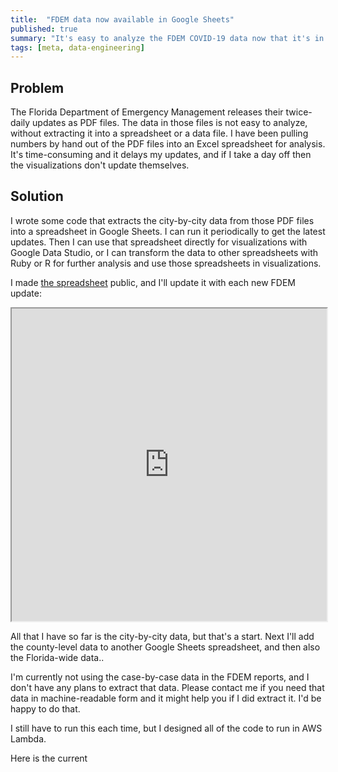 ```yaml
---
title:  "FDEM data now available in Google Sheets"
published: true
summary: "It's easy to analyze the FDEM COVID-19 data now that it's in spreadsheet form."
tags: [meta, data-engineering]
---
```


## Problem

The Florida Department of Emergency Management releases their twice-daily updates as PDF files.  The data in those files is not easy to analyze, without extracting it into a spreadsheet or a data file.  I have been pulling numbers by hand out of the PDF files into an Excel spreadsheet for analysis.  It's time-consuming and it delays my updates, and if I take a day off then the visualizations don't update themselves.

## Solution

I wrote some code that extracts the city-by-city data from those PDF files into a spreadsheet in Google Sheets.  I can run it periodically to get the latest updates.  Then I can use that spreadsheet directly for visualizations with Google Data Studio, or I can transform the data to other spreadsheets with Ruby or R for further analysis and use those spreadsheets in visualizations.

I made [the spreadsheet](https://docs.google.com/spreadsheets/d/e/2PACX-1vTs88ZRLrHIs9YQyzyhuONV7lQfpGB6Y0KhmkfkJNpnYkcGMW2jOSyjXSabu3iUYyVnI8-hWajTXES_/pubhtml) public, and I'll update it with each new FDEM update:

<iframe style="width:100%;" height="500px" src="https://docs.google.com/spreadsheets/d/e/2PACX-1vTs88ZRLrHIs9YQyzyhuONV7lQfpGB6Y0KhmkfkJNpnYkcGMW2jOSyjXSabu3iUYyVnI8-hWajTXES_/pubhtml?widget=true&amp;headers=false"></iframe>

All that I have so far is the city-by-city data, but that's a start.  Next I'll add the county-level data to another Google Sheets spreadsheet, and then also the Florida-wide data..

I'm currently not using the case-by-case data in the FDEM reports, and I don't have any plans to extract that data.  Please contact me if you need that data in machine-readable form and it might help you if I did extract it.  I'd be happy to do that.

I still have to run this each time, but I designed all of the code to run in AWS Lambda.

Here is the current
